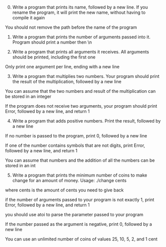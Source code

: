 0. Write a program that prints its name, followed by a new line.
If you rename the program, it will print the new name, without having to compile it again

You should not remove the path before the name of the program

1. Write a program that prints the number of arguments passed into it. Program should print a number then \n

2. Write a program that prints all arguments it receives.
All arguments should be printed, including the first one

Only print one argument per line, ending with a new line

3. Write a program that multiplies two numbers.
Your program should print the result of the multiplication, followed by a new line

You can assume that the two numbers and result of the multiplication can be stored in an integer

If the program does not receive two arguments, your program should print Error, followed by a new line, and return 1

4. Write a program that adds positive numbers.
Print the result, followed by a new line

If no number is passed to the program, print 0, followed by a new line

If one of the number contains symbols that are not digits, print Error, followed by a new line, and return 1

You can assume that numbers and the addition of all the numbers can be stored in an int

5. Write a program that prints the minimum number of coins to make change for an amount of money.
Usage: ./change cents

where cents is the amount of cents you need to give back

if the number of arguments passed to your program is not exactly 1, print Error, followed by a new line, and return 1

you should use atoi to parse the parameter passed to your program

If the number passed as the argument is negative, print 0, followed by a new line

You can use an unlimited number of coins of values 25, 10, 5, 2, and 1 cent

